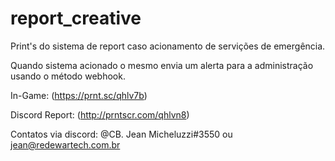 # report_creative
Print's do sistema de report caso acionamento de servições de emergência.


Quando sistema acionado o mesmo envia um alerta para a administração usando o método webhook.

In-Game: (https://prnt.sc/qhlv7b)

Discord Report: (http://prntscr.com/qhlvn8)

Contatos via discord: @CB. Jean Micheluzzi#3550 ou jean@redewartech.com.br
